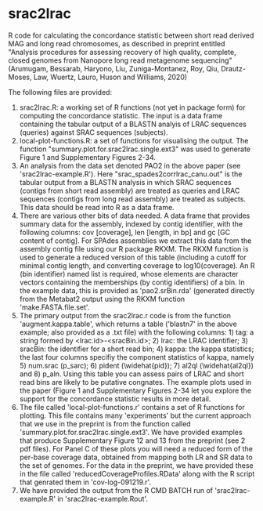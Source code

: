 # srac2lrac
R code for calculating the concordance statistic between short read derived MAG and long read chromosomes, as described in preprint entitled "Analysis procedures for assessing recovery of high quality, complete, closed genomes from Nanopore long read metagenome sequencing" (Arumugam, Bessarab, Haryono, Liu, Zuniga-Montanez, Roy, Qiu, Drautz-Moses, Law, Wuertz, Lauro, Huson and Williams, 2020)

The following files are provided:
1. srac2lrac.R: a working set of R functions (not yet in package form) for computing the concordance statistic. The input is a data frame containing the tabular output of a BLASTN analyis of LRAC sequences (queries) against SRAC sequences (subjects).
2. local-plot-functions.R: a set of functions for visualising the output. The function "summary.plot.for.srac2lrac.single.ext3" was used to generate Figure 1 and Supplementary Figures 2-34.
3. An analysis from the data set denoted PAO2 in the above paper (see 'srac2lrac-example.R'). Here "srac_spades2corrlrac_canu.out" is the tabular output from a BLASTN analysis in which SRAC sequences (contigs from short read assembly) are treated as queries and LRAC sequences (contigs from long read assembly) are treated as subjects. This data should be read into R as a data frame.
4. There are various other bits of data needed. A data frame that provides summary data for the assembly, indexed by contig identifier, with the following columns: cov [coverage], len [length, in bp] and gc [GC content of contig]. For SPAdes assemblies we extract this data from the assembly contig file using our R package RKXM. The RKXM function is used to generate a reduced version of this table (including a cutoff for minimal contig length, and converting coverage to log10(coverage). An R (bin identifier) named list is required, whose elements are character vectors containing the memberships (by contig identifiers) of a bin. In the example data, this is provided as 'pao2.srBin.rda' (generated directly from the Metabat2 output using the RKXM function 'make.FASTA.file.set'.
5. The primary output from the srac2lrac.r code is from the function 'augment.kappa.table', which returns a table ('blastn7' in the above example; also provided as a .txt file) with the following columns: 1) tag: a string formed by <lrac.id>-<sracBin.id>; 2) lrac: the LRAC identifier; 3) sracBin: the identifier for a short read bin; 4) kappa: the kappa statistics; the last four columns specifiy the component statistics of kappa, namely 5) num.srac (p_sarc); 6) pident (\widehat{pid}); 7) al2ql (\widehat{al2ql}) and 8) p_aln. Using this table you can assess pairs of LRAC and short read bins are likely to be putative congnates. The example plots used in the paper (Figure 1 and Supplementary Figures 2-34 let you explore the support for the concordance statistic results in more detail.
6. The file called 'local-plot-functions.r' contains a set of R functions for plotting. This file contains many 'experiments' but the current approach that we use in the preprint is from the function called 'summary.plot.for.srac2lrac.single.ext3'. We have provided examples that produce Supplementary Figure 12 and 13 from the preprint (see 2 pdf files). For Panel C of these plots you will need a reduced form of the per-base coverage data, obtained from mapping both LR and SR data to the set of genomes. For the data in the preprint, we have provided these in the file called 'reducedCoverageProfiles.RData' along with the R script that genrated them in 'cov-log-091219.r'.
7. We have provided the output from the R CMD BATCH run of 'srac2lrac-example.R' in 'srac2lrac-example.Rout'.
